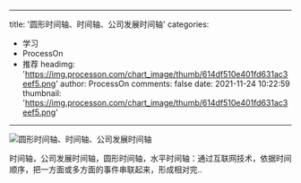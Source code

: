 
---
title: '圆形时间轴、时间轴、公司发展时间轴'
categories: 
 - 学习
 - ProcessOn
 - 推荐
headimg: 'https://img.processon.com/chart_image/thumb/614df510e401fd631ac3eef5.png'
author: ProcessOn
comments: false
date: 2021-11-24 10:22:59
thumbnail: 'https://img.processon.com/chart_image/thumb/614df510e401fd631ac3eef5.png'
---

<div>   
<img class="thumb" alt="圆形时间轴、时间轴、公司发展时间轴" src="https://img.processon.com/chart_image/thumb/614df510e401fd631ac3eef5.png" referrerpolicy="no-referrer">
<p>时间轴，公司发展时间轴，圆形时间轴，水平时间轴：通过互联网技术，依据时间顺序，把一方面或多方面的事件串联起来，形成相对完..</p>  
</div>
            